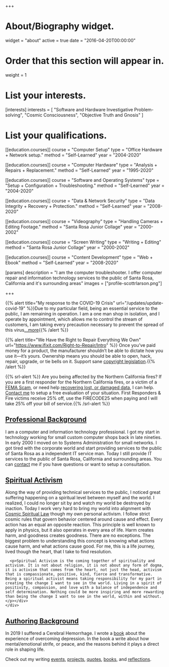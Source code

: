 +++
# About/Biography widget.
widget = "about"
active = true
date = "2016-04-20T00:00:00"

# Order that this section will appear in.
weight = 1

# List your interests.
[interests]
  interests = [
    "Software and Hardware Investigative Problem-solving",
    "Cosmic Consciousness",
    "Objective Truth and Gnosis"
  ]

# List your qualifications.
[[education.courses]]
  course = "Computer Setup"
  type = "Office Hardware + Network setup."
  method = "Self-Learned"
  year = "2004-2020"

[[education.courses]]
  course = "Computer Hardware"
  type = "Analysis + Repairs + Replacement."
  method = "Self-Learned"
  year = "1995-2020"

[[education.courses]]
  course = "Software and Operating Systems"
  type = "Setup + Configuration + Troubleshooting."
  method = "Self-Learned"
  year = "2004-2020"

[[education.courses]]
  course = "Data & Network Security"
  type = "Data Integrity + Recovery + Protection."
  method = "Self-Learned"
  year = "2008-2020"

[[education.courses]]
  course = "Videography"
  type = "Handling Cameras + Editing Footage."
  method = "Santa Rosa Junior Collage"
  year = "2000-2002"

[[education.courses]]
  course = "Screen Writing"
  type = "Writing + Editing"
  method = "Santa Rosa Junior Collage"
  year = "2000-2002"

[[education.courses]]
  course = "Content Development"
  type = "Web + Ebook"
  method = "Self-Learned"
  year = "2008-2020"

[params]
  description = "I am the computer troubleshooter. I offer computer repair and information technology services to the public of Santa Rosa, California and it's surrounding areas"
  images = ["profile-scottrlarson.png"]
  
+++

{{% alert title="My response to the COVID-19 Crisis" url="/updates/update-covid-19" %}}Due to my particular field, being an essential service to the public, I am remaining in operation. I am a one man shop in isolation, and I operate by appointment, which allows me to control the stream of customers, I am taking every precaution necessary to prevent the spread of this virus[...more](/updates/update-covid-19){{% /alert %}}


{{% alert title="We Have the Right to Repair Everything We Own" url="https://www.ifixit.com/Right-to-Repair/Intro" %}}
  Once you’ve paid money for a product, the manufacturer shouldn’t be able to dictate how you use it—it’s yours. Ownership means you should be able to open, hack, repair, upgrade, or tie bells on it.
Support sane [copyright legislation](https://www.fightforthefuture.org/fixcopyright/).{{% /alert %}}

{{% srl-alert %}} Are you being affected by the Northern California fires? If you are a first responder for the Northern California fires, or a victim of a <a href="updates/update-fema-scam">FEMA Scam</a>, or need help <a href="services/data/recovery">recovering lost, or damaged data</a>, I can help. <a href="#contact">Contact me</a> to setup a free evaluation of your situation. First Responders & Fire victims receive 25% off, use the FIRECODE25 when paying and I will take 25% off your bill of service.{{% /srl-alert %}}

<div class="panel-group" id="accordion">
  <div class="panel panel-default">
    <div class="panel-heading">
      <h2 class="panel-title">
        <a data-toggle="collapse" data-parent="#accordion" href="#collapse1">Professional Background</a>
      </h2>
    </div>
    <div id="collapse1" class="panel-collapse collapse in">
      <div class="panel-body"><p>I am a computer and information technology professional. I got my start in technology working for small custom computer shops back in late nineties. In early 2000 I moved on to Systems Administration for small networks. I got tired with the corporate world and start providing services to the public of Santa Rosa as a independent IT service man. Today I still provide IT services to the public of Santa Rosa, California and surrounding areas. You can <a href="#contact">contact</a> me if you have questions or want to setup a consultation.</p></div>
    </div>
  </div>
  <div class="panel panel-default">
    <div class="panel-heading">
      <h2 class="panel-title">
        <a data-toggle="collapse" data-parent="#accordion" href="#collapse2">Spiritual Activism</a>
      </h2>
    </div>
    <div id="collapse2" class="panel-collapse collapse">
      <div class="panel-body"><p>Along the way of providing technical services to the public, I noticed great suffering happening on a spiritual level between myself and the world. I realized, I could no longer sit by and watch my world be destroyed by inaction. Today I work very hard to bring my world into alignment with <a href="https://www.amazon.com/dp/1425166695/ref=cm_sw_em_r_mt_dp_U_SDWsEb3Y4R0KV">Cosmic Spiritual Law</a> though my own personal activism. I follow strict cosmic rules that govern behavior centered around cause and effect. Every action has an equal an opposite reaction. This principle is well known to apply in physics, but it also operates in every area of life. Harm creates harm, and goodness creates goodness. There are no exceptions. The biggest problem to understanding this concept is knowing what actions cause harm, and what actions cause good. For me, this is a life journey, lived though the heart, that I take to find resolution. </p>

      <p>Spiritual Activism is the coming together of spirituality and activism. It is not about religion, it is not about any form of dogma, it is activism that comes from the heart, not just the head, activism that is compassionate, positive, kind, fierce and transformative. Being a spiritual activist means taking responsibility for my part in creating the change I want to see in the world. Living in a spirit of positivity, compassion, and love with a balance of independence and self determination. Nothing could be more inspiring and more rewarding than being the change I want to see in the world, within and without.</p></div>
    </div>
  </div>
  <div class="panel panel-default">
    <div class="panel-heading">
      <h2 class="panel-title">
        <a data-toggle="collapse" data-parent="#accordion" href="#collapse3">Authoring Background</a>
      </h2>
    </div>
    <div id="collapse3" class="panel-collapse collapse">
      <div class="panel-body"><p>In 2019 I suffered a Cerebral Hemorrhage. I wrote a <a href="/publications/publication-most-improved/">book</a> about the experience of overcoming depression. In the book a write about how mental/emotional strife, or peace, and the reasons behind it plays a direct role in shaping life.</p>
      <p>Check out my writing <a href="/events/authoring">events</a>, <a href="/projects">projects</a>, <a href="/quotes">quotes</a>, <a href="/books">books</a>, and <a href="/reflections">reflections</a>.</p>
     </div>
    </div>
  </div>

</div>
